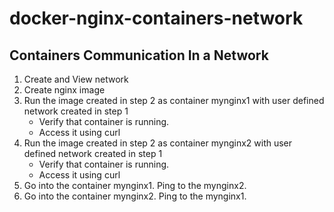 # docker-nginx-containers-network

Containers Communication In a Network
-------------------------------------
1. Create and View network
2. Create nginx image
3. Run the image created in step 2 as container mynginx1 with user defined network created in step 1
   * Verify that container is running. 
   * Access it using curl
4. Run the image created in step 2 as container mynginx2 with user defined network created in step 1
    * Verify that container is running. 
    * Access it using curl
5. Go into the container mynginx1. Ping to the mynginx2. 
6. Go into the container mynginx2. Ping to the mynginx1.
